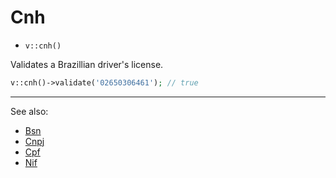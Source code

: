 # Cnh

- `v::cnh()`

Validates a Brazillian driver's license.

```php
v::cnh()->validate('02650306461'); // true
```

***
See also:

  * [Bsn](Bsn.md)
  * [Cnpj](Cnpj.md)
  * [Cpf](Cpf.md)
  * [Nif](Nif.md)
